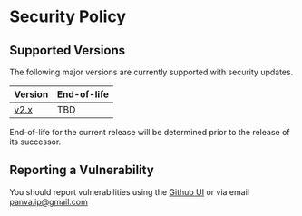 # Security Policy

## Supported Versions

The following major versions are currently supported with security updates.

| Version                                                 | End-of-life |
| ------------------------------------------------------- | ----------- |
| [v2.x](https://github.com/panva/dpop/tree/v2.x) | TBD         |

End-of-life for the current release will be determined prior to the release of its successor.

## Reporting a Vulnerability

You should report vulnerabilities using the [Github UI](https://github.com/panva/dpop/security/advisories/new) or via email panva.ip@gmail.com
